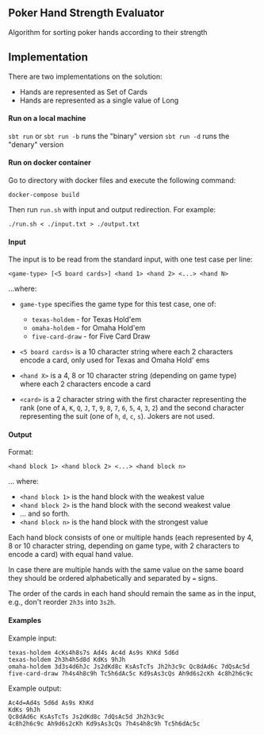## Poker Hand Strength Evaluator

Algorithm for sorting poker hands according to their strength

## Implementation

There are two implementations on the solution:
 - Hands are represented as Set of Cards
 - Hands are represented as a single value of Long

#### Run on a local machine

`sbt run` or `sbt run -b`   runs the "binary" version 
`sbt run -d`                runs the "denary" version 

#### Run on docker container
Go to directory with docker files and execute the following command: 

`docker-compose build`

Then run `run.sh` with input and output redirection. For example:

`./run.sh < ./input.txt > ./output.txt`

#### Input

 The input is to be read from the standard input, with one test case per line:
 
 ```
 <game-type> [<5 board cards>] <hand 1> <hand 2> <...> <hand N>
 ```
 
 ...where: 
 
 * `game-type` specifies the game type for this test case, one of:
   * `texas-holdem` - for Texas Hold'em
   * `omaha-holdem` - for Omaha Hold'em
   * `five-card-draw` - for Five Card Draw
 
 * `<5 board cards>` is a 10 character string where each 2 characters encode a card, only used for Texas and 
 Omaha Hold' ems
  
 * `<hand X>` is a 4, 8 or 10 character string (depending on game type) where each 2 characters encode a card
 * `<card>` is a 2 character string with the first character representing the rank 
 (one of `A`, `K`, `Q`, `J`, `T`, `9`, `8`, `7`, `6`, `5`, `4`, `3`, `2`) and the second character representing 
 the suit (one of `h`, `d`, `c`, `s`). Jokers are not used. 
 
 #### Output
 
Format:
 
 ```
 <hand block 1> <hand block 2> <...> <hand block n>
 ```
 ... where:
 
 * `<hand block 1>` is the hand block with the weakest value
 * `<hand block 2>` is the hand block with the second weakest value
 * ... and so forth.
 * `<hand block n>` is the hand block with the strongest value
 
 Each hand block consists of one or multiple hands (each represented by 4, 8 or 10 character string, depending 
 on game type, with 2 characters to encode a card) with equal hand value.
 
 In case there are multiple hands with the same value on the same board they should be ordered alphabetically 
 and separated by `=` signs.
 
 The order of the cards in each hand should remain the same as in the input, e.g., don't reorder `2h3s` into 
 `3s2h`.
 
 #### Examples
 
 Example input:
 ```
 texas-holdem 4cKs4h8s7s Ad4s Ac4d As9s KhKd 5d6d
 texas-holdem 2h3h4h5d8d KdKs 9hJh
 omaha-holdem 3d3s4d6hJc Js2dKd8c KsAsTcTs Jh2h3c9c Qc8dAd6c 7dQsAc5d
 five-card-draw 7h4s4h8c9h Tc5h6dAc5c Kd9sAs3cQs Ah9d6s2cKh 4c8h2h6c9c
 ```
  
 Example output:
 ```
 Ac4d=Ad4s 5d6d As9s KhKd
 KdKs 9hJh
 Qc8dAd6c KsAsTcTs Js2dKd8c 7dQsAc5d Jh2h3c9c
 4c8h2h6c9c Ah9d6s2cKh Kd9sAs3cQs 7h4s4h8c9h Tc5h6dAc5c
 ```